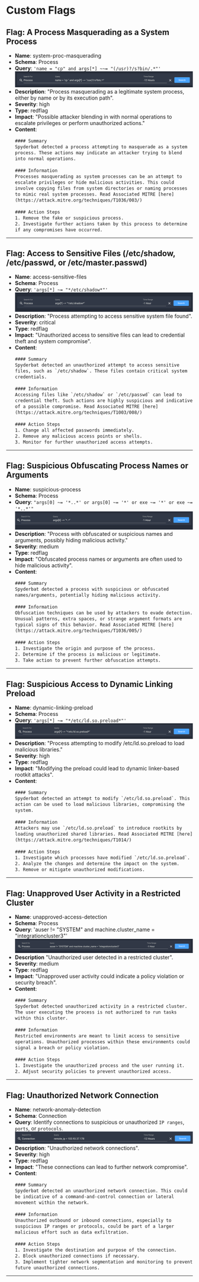 # Custom Flags

## Flag: A Process Masquerading as a System Process

- **Name**: system-proc-masquerading
- **Schema**: Process
- **Query**: `'name = "cp" and args[*] ~~= "(/usr)?/s?bin/.*"'`
![alt text](images/image-7.png)
- **Description**: "Process masquerading as a legitimate system process, either by name or by its execution path".
- **Severity**: high
- **Type**: redflag
- **Impact**: "Possible attacker blending in with normal operations to escalate privileges or perform unauthorized actions."
- **Content**:
  ```
  #### Summary
  Spyderbat detected a process attempting to masquerade as a system process. These actions may indicate an attacker trying to blend into normal operations. 

  #### Information
  Processes masquerading as system processes can be an attempt to escalate privileges or hide malicious activities. This could involve copying files from system directories or naming processes to mimic real system processes. Read Associated MITRE [here](https://attack.mitre.org/techniques/T1036/003/)

  #### Action Steps
  1. Remove the fake or suspicious process.
  2. Investigate further actions taken by this process to determine if any compromises have occurred.
  ```
---

## Flag: Access to Sensitive Files (/etc/shadow, /etc/passwd, or /etc/master.passwd)

- **Name**: access-sensitive-files
- **Schema**: Process
- **Query**: `'args[*] ~= "*/etc/shadow*"'`
![alt text](images/image-3.png)
- **Description**: "Process attempting to access sensitive system file found".
- **Severity**: critical
- **Type**: redflag
- **Impact**: "Unauthorized access to sensitive files can lead to credential theft and system compromise".
- **Content**:
  ```
  #### Summary
  Spyderbat detected an unauthorized attempt to access sensitive files, such as `/etc/shadow`. These files contain critical system credentials. 

  #### Information
  Accessing files like `/etc/shadow` or `/etc/passwd` can lead to credential theft. Such actions are highly suspicious and indicative of a possible compromise. Read Associated MITRE [here](https://attack.mitre.org/techniques/T1003/008/)

  #### Action Steps
  1. Change all affected passwords immediately.
  2. Remove any malicious access points or shells.
  3. Monitor for further unauthorized access attempts.
  ```

---

## Flag: Suspicious Obfuscating Process Names or Arguments

- **Name**: suspicious-process
- **Schema**: Process
- **Query**: `"args[0] ~= '*..*' or args[0] ~= '*' or exe ~= '*' or exe ~= '*..*'"`
![alt text](images/image-6.png)
- **Description**: "Process with obfuscated or suspicious names and arguments, possibly hiding malicious activity."
- **Severity**: medium
- **Type**: redflag
- **Impact**: "Obfuscated process names or arguments are often used to hide malicious activity".
- **Content**:
  ```
  #### Summary
  Spyderbat detected a process with suspicious or obfuscated names/arguments, potentially hiding malicious activity.

  #### Information
  Obfuscation techniques can be used by attackers to evade detection. Unusual patterns, extra spaces, or strange argument formats are typical signs of this behavior. Read Associated MITRE [here](https://attack.mitre.org/techniques/T1036/005/)

  #### Action Steps
  1. Investigate the origin and purpose of the process.
  2. Determine if the process is malicious or legitimate.
  3. Take action to prevent further obfuscation attempts.
  ```

---

## Flag: Suspicious Access to Dynamic Linking Preload

- **Name**: dynamic-linking-preload
- **Schema**: Process
- **Query**: `'args[*] ~= "*/etc/ld.so.preload*"'`
![alt text](images/image-4.png)
- **Description**: "Process attempting to modify /etc/ld.so.preload to load malicious libraries."
- **Severity**: high
- **Type**: redflag
- **Impact**: "Modifying the preload could lead to dynamic linker-based rootkit attacks".
- **Content**:
  ```
  #### Summary
  Spyderbat detected an attempt to modify `/etc/ld.so.preload`. This action can be used to load malicious libraries, compromising the system.

  #### Information
  Attackers may use `/etc/ld.so.preload` to introduce rootkits by loading unauthorized shared libraries. Read Associated MITRE [here](https://attack.mitre.org/techniques/T1014/)

  #### Action Steps
  1. Investigate which processes have modified `/etc/ld.so.preload`.
  2. Analyze the changes and determine the impact on the system.
  3. Remove or mitigate unauthorized modifications.
  ```
---

## Flag: Unapproved User Activity in a Restricted Cluster

- **Name**: unapproved-access-detection
- **Schema**: Process
- **Query**: 'auser != "SYSTEM" and machine.cluster_name = "integrationcluster3"'
![alt text](images/image-8.png)
- **Description** "Unauthorized user detected in a restricted cluster".
- **Severity**: medium
- **Type**: redflag
- **Impact**: "Unapproved user activity could indicate a policy violation or security breach".
- **Content**:
  ```
  #### Summary
  Spyderbat detected unauthorized activity in a restricted cluster. The user executing the process is not authorized to run tasks within this cluster.

  #### Information
  Restricted environments are meant to limit access to sensitive operations. Unauthorized processes within these environments could signal a breach or policy violation.

  #### Action Steps
  1. Investigate the unauthorized process and the user running it.
  2. Adjust security policies to prevent unauthorized access.
  ```
---

## Flag: Unauthorized Network Connection

- **Name**: network-anomaly-detection
- **Schema**: Connection
- **Query**: Identify connections to suspicious or unauthorized `IP ranges`, `ports`, or `protocols`.
![alt text](images/image-5.png)
- **Description**: "Unauthorized network connections".
- **Severity**: high
- **Type**: redflag
- **Impact**: "These connections can lead to further network compromise".
- **Content**:
  ```
  #### Summary
  Spyderbat detected an unauthorized network connection. This could be indicative of a command-and-control connection or lateral movement within the network.

  #### Information
  Unauthorized outbound or inbound connections, especially to suspicious IP ranges or protocols, could be part of a larger malicious effort such as data exfiltration.

  #### Action Steps
  1. Investigate the destination and purpose of the connection.
  2. Block unauthorized connections if necessary.
  3. Implement tighter network segmentation and monitoring to prevent future unauthorized connections.
  ```
---